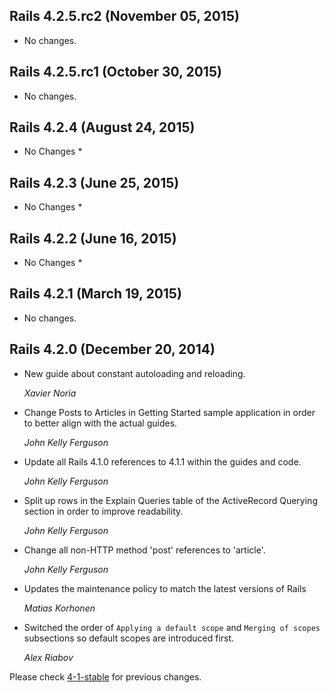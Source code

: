 ## Rails 4.2.5.rc2 (November 05, 2015) ##

*   No changes.


## Rails 4.2.5.rc1 (October 30, 2015) ##

*   No changes.


## Rails 4.2.4 (August 24, 2015) ##

* No Changes *


## Rails 4.2.3 (June 25, 2015) ##

* No Changes *


## Rails 4.2.2 (June 16, 2015) ##

* No Changes *


## Rails 4.2.1 (March 19, 2015) ##

*   No changes.


## Rails 4.2.0 (December 20, 2014) ##

*   New guide about constant autoloading and reloading.

    *Xavier Noria*

* Change Posts to Articles in Getting Started sample application in order to
better align with the actual guides.

    *John Kelly Ferguson*

* Update all Rails 4.1.0 references to 4.1.1 within the guides and code.

    *John Kelly Ferguson*

* Split up rows in the Explain Queries table of the ActiveRecord Querying section
in order to improve readability.

    *John Kelly Ferguson*

*   Change all non-HTTP method 'post' references to 'article'.

    *John Kelly Ferguson*

*   Updates the maintenance policy to match the latest versions of Rails

    *Matias Korhonen*

*   Switched the order of `Applying a default scope` and `Merging of scopes` subsections so default scopes are introduced first.

    *Alex Riabov*

Please check [4-1-stable](https://github.com/rails/rails/blob/4-1-stable/guides/CHANGELOG.md) for previous changes.
